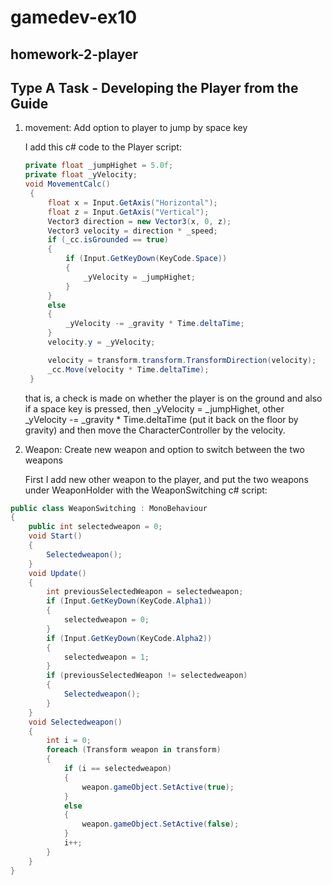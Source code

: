 # gamedev-ex10
## homework-2-player
## Type A Task - Developing the Player from the Guide

1. movement:
   Add option to player to jump by space key 
   
   I add this c# code to the Player script:
   ```csharp
   private float _jumpHighet = 5.0f;
   private float _yVelocity;
   void MovementCalc()
    {
        float x = Input.GetAxis("Horizontal");
        float z = Input.GetAxis("Vertical");
        Vector3 direction = new Vector3(x, 0, z);
        Vector3 velocity = direction * _speed;
        if (_cc.isGrounded == true)
        {
            if (Input.GetKeyDown(KeyCode.Space))
            {
                _yVelocity = _jumpHighet;
            }
        }
        else
        {
            _yVelocity -= _gravity * Time.deltaTime;
        }
        velocity.y = _yVelocity;

        velocity = transform.transform.TransformDirection(velocity);
        _cc.Move(velocity * Time.deltaTime);
    }
    ```
    that is, a check is made on whether the player is on the ground and also if a space key is pressed, then _yVelocity = _jumpHighet, other _yVelocity -= _gravity * Time.deltaTime (put it back on the floor by gravity) and then move the CharacterController by the velocity.
    
2.  Weapon:
    Create new weapon and option to switch between the two weapons
    
    First I add new other weapon to the player, and put the two weapons under WeaponHolder with the WeaponSwitching c# script:
```csharp
public class WeaponSwitching : MonoBehaviour
{
    public int selectedweapon = 0;
    void Start()
    {
        Selectedweapon();
    }
    void Update()
    {
        int previousSelectedWeapon = selectedweapon;
        if (Input.GetKeyDown(KeyCode.Alpha1))
        {
            selectedweapon = 0;
        }
        if (Input.GetKeyDown(KeyCode.Alpha2))
        {
            selectedweapon = 1;
        }
        if (previousSelectedWeapon != selectedweapon)
        {
            Selectedweapon();
        }
    }
    void Selectedweapon()
    {
        int i = 0;
        foreach (Transform weapon in transform)
        {
            if (i == selectedweapon)
            {
                weapon.gameObject.SetActive(true);
            }
            else
            {
                weapon.gameObject.SetActive(false);
            }
            i++;
        }
    }
}
```
    
   
   
